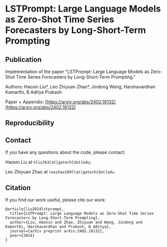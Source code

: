 # LSTPrompt: Large Language Models as Zero-Shot Time Series Forecasters by Long-Short-Term Prompting

## Publication

Implementation of the paper "LSTPrompt: Large Language Models as Zero-Shot Time Series Forecasters by Long-Short-Term Prompting."

Authors: Haoxin Liu*, Leo Zhiyuan Zhao*, Jindong Wang, Harshavardhan Kamarthi, B.Aditya Prakash

Paper + Appendix: [https://arxiv.org/abs/2402.16132](https://arxiv.org/abs/2402.16132)

## Reproducibility


## Contact

If you have any questions about the code, please contact:

Haoxin Liu at ```hliu763[at]gatech[dot]edu```;

Leo Zhiyuan Zhao at  ```leozhao1997[at]gatech[dot]edu```.

## Citation

If you find our work useful, please cite our work:

```
@article{liu2024lstprompt,
  title={LSTPrompt: Large Language Models as Zero-Shot Time Series Forecasters by Long-Short-Term Prompting},
  author={Liu, Haoxin and Zhao, Zhiyuan and Wang, Jindong and Kamarthi, Harshavardhan and Prakash, B Aditya},
  journal={arXiv preprint arXiv:2402.16132},
  year={2024}
}
```
